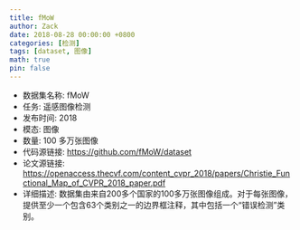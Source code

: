 ```yaml
---
title: fMoW
author: Zack
date: 2018-08-28 00:00:00 +0800
categories: [检测]
tags: [dataset, 图像]
math: true
pin: false
---
```

- 数据集名称: fMoW
- 任务: 遥感图像检测
- 发布时间: 2018
- 模态: 图像
- 数量: 100 多万张图像
- 代码源链接: https://github.com/fMoW/dataset
- 论文源链接: https://openaccess.thecvf.com/content_cvpr_2018/papers/Christie_Functional_Map_of_CVPR_2018_paper.pdf
- 详细描述: 数据集由来自200多个国家的100多万张图像组成。对于每张图像，提供至少一个包含63个类别之一的边界框注释，其中包括一个“错误检测”类别。

